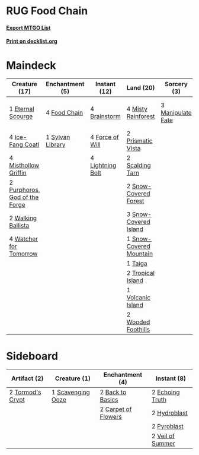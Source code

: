 # RUG Food Chain

#### [Export MTGO List](../collection/RUG%20Food%20Chain/RUG%20Food%20Chain.txt)
#### [Print on decklist.org](http://decklist.org/?deckmain=4%09Brainstorm%0A1%09Eternal%20Scourge%0A4%09Food%20Chain%0A4%09Force%20of%20Will%0A4%09Ice-Fang%20Coatl%0A4%09Lightning%20Bolt%0A3%09Manipulate%20Fate%0A4%09Misthollow%20Griffin%0A4%09Misty%20Rainforest%0A2%09Prismatic%20Vista%0A2%09Purphoros,%20God%20of%20the%20Forge%0A2%09Scalding%20Tarn%0A2%09Snow-Covered%20Forest%0A3%09Snow-Covered%20Island%0A1%09Snow-Covered%20Mountain%0A1%09Sylvan%20Library%0A1%09Taiga%0A2%09Tropical%20Island%0A3%09Uro,%20Titan%20of%20Nature's%20Wrath%0A1%09Volcanic%20Island%0A2%09Walking%20Ballista%0A4%09Watcher%20for%20Tomorrow%0A2%09Wooded%20Foothills&deckside=2%09Back%20to%20Basics%0A2%09Carpet%20of%20Flowers%0A2%09Echoing%20Truth%0A2%09Hydroblast%0A2%09Pyroblast%0A1%09Scavenging%20Ooze%0A2%09Tormod's%20Crypt%0A2%09Veil%20of%20Summer)
# Maindeck

|                                             Creature (17)                                              |                                     Enchantment (5)                                     |                                      Instant (12)                                      |                                            Land (20)                                             |                                        Sorcery (3)                                        |         Unknown (3)          |
|--------------------------------------------------------------------------------------------------------|-----------------------------------------------------------------------------------------|----------------------------------------------------------------------------------------|--------------------------------------------------------------------------------------------------|-------------------------------------------------------------------------------------------|------------------------------|
|1 [Eternal Scourge](http://gatherer.wizards.com/Pages/Card/Details.aspx?multiverseid=414296)            |4 [Food Chain](http://gatherer.wizards.com/Pages/Card/Details.aspx?multiverseid=19737)   |4 [Brainstorm](http://gatherer.wizards.com/Pages/Card/Details.aspx?multiverseid=3897)   |4 [Misty Rainforest](http://gatherer.wizards.com/Pages/Card/Details.aspx?multiverseid=405102)     |3 [Manipulate Fate](http://gatherer.wizards.com/Pages/Card/Details.aspx?multiverseid=23003)|3 Uro, Titan of Nature's Wrath|
|4 [Ice-Fang Coatl](http://gatherer.wizards.com/Pages/Card/Details.aspx?multiverseid=464152)             |1 [Sylvan Library](http://gatherer.wizards.com/Pages/Card/Details.aspx?multiverseid=2240)|4 [Force of Will](http://gatherer.wizards.com/Pages/Card/Details.aspx?multiverseid=3107)|2 [Prismatic Vista](http://gatherer.wizards.com/Pages/Card/Details.aspx?multiverseid=464193)      |                                                                                           |                              |
|4 [Misthollow Griffin](http://gatherer.wizards.com/Pages/Card/Details.aspx?multiverseid=276504)         |                                                                                         |4 [Lightning Bolt](http://gatherer.wizards.com/Pages/Card/Details.aspx?multiverseid=806)|2 [Scalding Tarn](http://gatherer.wizards.com/Pages/Card/Details.aspx?multiverseid=405107)        |                                                                                           |                              |
|2 [Purphoros, God of the Forge](http://gatherer.wizards.com/Pages/Card/Details.aspx?multiverseid=373556)|                                                                                         |                                                                                        |2 [Snow-Covered Forest](http://gatherer.wizards.com/Pages/Card/Details.aspx?multiverseid=121192)  |                                                                                           |                              |
|2 [Walking Ballista](http://gatherer.wizards.com/Pages/Card/Details.aspx?multiverseid=423848)           |                                                                                         |                                                                                        |3 [Snow-Covered Island](http://gatherer.wizards.com/Pages/Card/Details.aspx?multiverseid=121130)  |                                                                                           |                              |
|4 [Watcher for Tomorrow](http://gatherer.wizards.com/Pages/Card/Details.aspx?multiverseid=464025)       |                                                                                         |                                                                                        |1 [Snow-Covered Mountain](http://gatherer.wizards.com/Pages/Card/Details.aspx?multiverseid=121233)|                                                                                           |                              |
|                                                                                                        |                                                                                         |                                                                                        |1 [Taiga](http://gatherer.wizards.com/Pages/Card/Details.aspx?multiverseid=883)                   |                                                                                           |                              |
|                                                                                                        |                                                                                         |                                                                                        |2 [Tropical Island](http://gatherer.wizards.com/Pages/Card/Details.aspx?multiverseid=884)         |                                                                                           |                              |
|                                                                                                        |                                                                                         |                                                                                        |1 [Volcanic Island](http://gatherer.wizards.com/Pages/Card/Details.aspx?multiverseid=887)         |                                                                                           |                              |
|                                                                                                        |                                                                                         |                                                                                        |2 [Wooded Foothills](http://gatherer.wizards.com/Pages/Card/Details.aspx?multiverseid=405116)     |                                                                                           |                              |


# Sideboard

|                                       Artifact (2)                                        |                                        Creature (1)                                        |                                      Enchantment (4)                                       |                                        Instant (8)                                        |
|-------------------------------------------------------------------------------------------|--------------------------------------------------------------------------------------------|--------------------------------------------------------------------------------------------|-------------------------------------------------------------------------------------------|
|2 [Tormod's Crypt](http://gatherer.wizards.com/Pages/Card/Details.aspx?multiverseid=389723)|1 [Scavenging Ooze](http://gatherer.wizards.com/Pages/Card/Details.aspx?multiverseid=420783)|2 [Back to Basics](http://gatherer.wizards.com/Pages/Card/Details.aspx?multiverseid=456642) |2 [Echoing Truth](http://gatherer.wizards.com/Pages/Card/Details.aspx?multiverseid=405212) |
|                                                                                           |                                                                                            |2 [Carpet of Flowers](http://gatherer.wizards.com/Pages/Card/Details.aspx?multiverseid=5858)|2 [Hydroblast](http://gatherer.wizards.com/Pages/Card/Details.aspx?multiverseid=3915)      |
|                                                                                           |                                                                                            |                                                                                            |2 [Pyroblast](http://gatherer.wizards.com/Pages/Card/Details.aspx?multiverseid=4083)       |
|                                                                                           |                                                                                            |                                                                                            |2 [Veil of Summer](http://gatherer.wizards.com/Pages/Card/Details.aspx?multiverseid=466952)|

